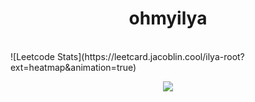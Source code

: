 <h1 align="center">&emsp;ohmyilya&emsp;</h1>
<br>
![Leetcode Stats](https://leetcard.jacoblin.cool/ilya-root?ext=heatmap&animation=true)
<p align="center">
    <img id="preview" src="https://komarev.com/ghpvc/?username=drknzz&color=green">
</p>

